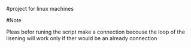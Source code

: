 #project
for linux machines 

#Note

Pleas befor runing the script make a connection becouse the loop of the lisening will work only if ther would be an already connection 
